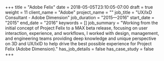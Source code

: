 +++
title = "Adobe Felix"
date = 2018-05-05T23:10:05-07:00
draft = true
weight = 11
client_name = "Adobe"
project_name = ""
job_title = "UX/IxD Consultant - Adobe Dimension"
job_duration = "2015—2016"
start_date = "2015"
end_date = "2016"
keywords = []
job_summary = "Working from the initial concept of Project Felix to a MAX beta release, focusing on user interaction, experience, and workflows, I worked with design, management, and engineering teams providing deep knowledge and unique perspective on 3D and UX/IxID to help drive the best possible experience for Project Felix (Adobe Dimension)."
has_job_details = false
has_case_study = false
+++
